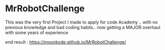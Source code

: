 # MrRobotChallenge
This was the very first Project I made to apply for code Academy ..  with no previous knowledge and bad coding habits.. now getting a MAJOR overhaul with some years of experience

end result : 
https://moonkode.github.io/MrRobotChallenge/
